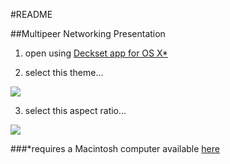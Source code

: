 #README

##Multipeer Networking Presentation

1. open using [Deckset app for OS X*](http://decksetapp.com)

2. select this theme...

![](https://dl.dropboxusercontent.com/u/5034400/README/templatedetails.png)

3. select this aspect ratio...

![](https://dl.dropboxusercontent.com/u/5034400/README/aspectratio.png)


###*requires a Macintosh computer available [here](http://www.apple.com/store)
